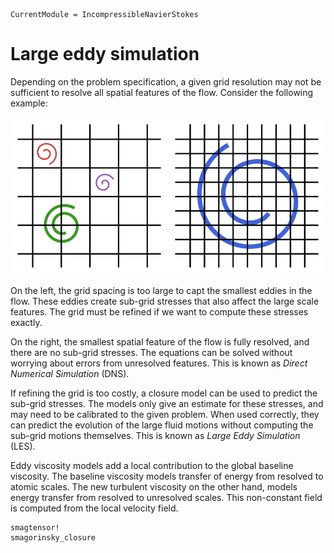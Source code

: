```@meta
CurrentModule = IncompressibleNavierStokes
```

# Large eddy simulation

Depending on the problem specification, a given grid resolution may not be
sufficient to resolve all spatial features of the flow. Consider the following
example:

![Resolution](../assets/resolution.png)

On the left, the grid spacing is too large to capt the smallest eddies in the
flow. These eddies create sub-grid stresses that also affect the large scale
features. The grid must be refined if we want to compute these stresses
exactly.

On the right, the smallest spatial feature of the flow is fully resolved, and
there are no sub-grid stresses. The equations can be solved without worrying
about errors from unresolved features. This is known as *Direct Numerical
Simulation* (DNS).

If refining the grid is too costly, a closure model can be used to predict the
sub-grid stresses. The models only give an estimate for these stresses, and may
need to be calibrated to the given problem. When used correctly, they can
predict the evolution of the large fluid motions without computing the sub-grid
motions themselves. This is known as *Large Eddy Simulation* (LES).

Eddy viscosity models add a local contribution to the global baseline
viscosity. The baseline viscosity models transfer of energy from resolved to
atomic scales. The new turbulent viscosity on the other hand, models energy
transfer from resolved to unresolved scales. This non-constant field is
computed from the local velocity field.

```@docs
smagtensor!
smagorinsky_closure
```
